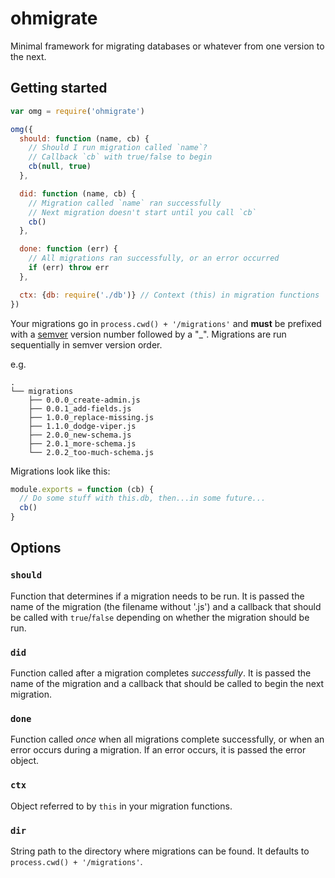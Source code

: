 # ohmigrate

Minimal framework for migrating databases or whatever from one version to the next.

## Getting started

```js
var omg = require('ohmigrate')

omg({
  should: function (name, cb) {
    // Should I run migration called `name`?
    // Callback `cb` with true/false to begin
    cb(null, true)
  },

  did: function (name, cb) {
    // Migration called `name` ran successfully
    // Next migration doesn't start until you call `cb`
    cb()
  },

  done: function (err) {
    // All migrations ran successfully, or an error occurred
    if (err) throw err
  },

  ctx: {db: require('./db')} // Context (this) in migration functions
})
```

Your migrations go in `process.cwd() + '/migrations'` and **must** be prefixed with a [semver](http://semver.org/) version number followed by a "\_". Migrations are run sequentially in semver version order.

e.g.

```
.
└── migrations
    ├── 0.0.0_create-admin.js
    ├── 0.0.1_add-fields.js
    ├── 1.0.0_replace-missing.js
    ├── 1.1.0_dodge-viper.js
    ├── 2.0.0_new-schema.js
    ├── 2.0.1_more-schema.js
    └── 2.0.2_too-much-schema.js
```

Migrations look like this:

```js
module.exports = function (cb) {
  // Do some stuff with this.db, then...in some future...
  cb()
}
```

## Options

### `should`

Function that determines if a migration needs to be run. It is passed the name of the migration (the filename without '.js') and a callback that should be called with `true`/`false` depending on whether the migration should be run.

### `did`

Function called after a migration completes _successfully_. It is passed the name of the migration and a callback that should be called to begin the next migration.

### `done`

Function called _once_ when all migrations complete successfully, or when an error occurs during a migration. If an error occurs, it is passed the error object.

### `ctx`

Object referred to by `this` in your migration functions.

### `dir`

String path to the directory where migrations can be found. It defaults to `process.cwd() + '/migrations'`.
